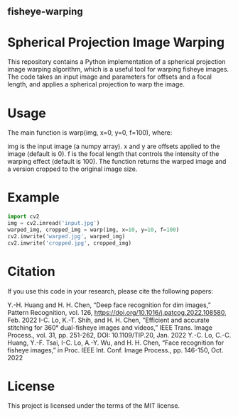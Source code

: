 ## fisheye-warping
# Spherical Projection Image Warping
This repository contains a Python implementation of a spherical projection image warping algorithm, which is a useful tool for warping fisheye images. The code takes an input image and parameters for offsets and a focal length, and applies a spherical projection to warp the image.

# Usage
The main function is warp(img, x=0, y=0, f=100), where:

img is the input image (a numpy array).
x and y are offsets applied to the image (default is 0).
f is the focal length that controls the intensity of the warping effect (default is 100).
The function returns the warped image and a version cropped to the original image size.
# Example
``` python
import cv2
img = cv2.imread('input.jpg')
warped_img, cropped_img = warp(img, x=10, y=10, f=100)
cv2.imwrite('warped.jpg', warped_img)
cv2.imwrite('cropped.jpg', cropped_img)
``` 
# Citation
If you use this code in your research, please cite the following papers:

Y.-H. Huang and H. H. Chen, “Deep face recognition for dim images,” Pattern Recognition, vol. 126, https://doi.org/10.1016/j.patcog.2022.108580, Feb. 2022
I-C. Lo, K.-T. Shih, and H. H. Chen, “Efficient and accurate stitching for 360° dual-fisheye images and videos,” IEEE Trans. Image Process., vol. 31, pp. 251-262, DOI: 10.1109/TIP.20, Jan. 2022
Y.-C. Lo, C.-C. Huang, Y.-F. Tsai, I-C. Lo, A.-Y. Wu, and H. H. Chen, “Face recognition for fisheye images,” in Proc. IEEE Int. Conf. Image Process., pp. 146-150, Oct. 2022

# License
This project is licensed under the terms of the MIT license.


